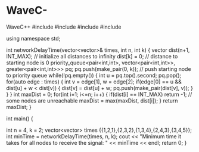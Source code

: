 # WaveC-
WaveC++
#include <iostream> #include <vector> #include <queue> #include <climits>

using namespace std;


int networkDelayTime(vector<vector<int>>& times, int n, int k) {
vector<int> dist(n+1, INT_MAX); // initialize all distances to infinity dist[k] = 0; // distance to starting node is 0
priority_queue<pair<int,int>, vector<pair<int,int>>, greater<pair<int,int>>> pq; pq.push(make_pair(0, k)); // push starting node to priority queue
while(!pq.empty()) {
int u = pq.top().second; pq.pop(); for(auto edge : times) {
int v = edge[1], w = edge[2];
if(edge[0] == u && dist[u] + w < dist[v]) { dist[v] = dist[u] + w; pq.push(make_pair(dist[v], v));
}
}
}
int maxDist = 0;
for(int i=1; i<=n; i++) {
if(dist[i] == INT_MAX) return -1; // some nodes are unreachable maxDist = max(maxDist, dist[i]);
}
return maxDist;
}


int main() {

int n = 4, k = 2;
vector<vector<int>> times {{1,2,1},{2,3,2},{1,3,4},{2,4,3},{3,4,5}}; int minTime = networkDelayTime(times, n, k);
cout << "Minimum time it takes for all nodes to receive the signal: " << minTime << endl; return 0;
}
